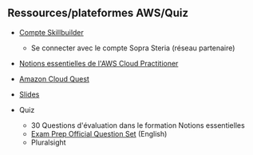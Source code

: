 
## Ressources/plateformes AWS/Quiz

- [Compte Skillbuilder](https://explore.skillbuilder.aws/learn/signin)
   - Se connecter avec le compte Sopra Steria (réseau partenaire)

- [Notions essentielles de l'AWS Cloud Practitioner](https://explore.skillbuilder.aws/learn/course/1650/notions-essentielles-de-laws-cloud-practitioner-francais-aws-cloud-practitioner-essentials-french)

- [Amazon Cloud Quest](https://explore.skillbuilder.aws/learn/course/external/view/elearning/11458/aws-cloud-quest-cloud-practitioner)

- [Slides](aaaaaa)

- Quiz
   - 30 Questions d'évaluation dans le formation Notions essentielles 
   - [Exam Prep Official Question Set](https://explore.skillbuilder.aws/learn/course/14050/exam-prep-official-question-set-aws-certified-cloud-practitioner-clf-c02-english) (English)
   - Pluralsight